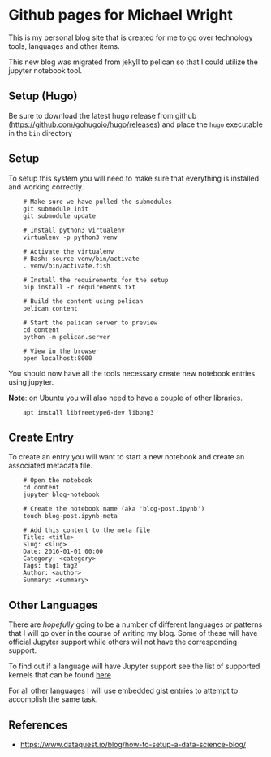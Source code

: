 Github pages for Michael Wright
===========================================

This is my personal blog site that is created for me to go over technology tools, languages
and other items.    

This new blog was migrated from jekyll to pelican so that I could utilize the jupyter 
notebook tool.    

## Setup (Hugo)

Be sure to download the latest hugo release from github (https://github.com/gohugoio/hugo/releases)
and place the `hugo` executable in the `bin` directory

## Setup

To setup this system you will need to make sure that everything is installed and working 
correctly.   

        # Make sure we have pulled the submodules
        git submodule init
        git submodule update

        # Install python3 virtualenv
        virtualenv -p python3 venv

        # Activate the virtualenv
        # Bash: source venv/bin/activate
        . venv/bin/activate.fish
        
        # Install the requirements for the setup
        pip install -r requirements.txt

        # Build the content using pelican
        pelican content

        # Start the pelican server to preview 
        cd content
        python -m pelican.server

        # View in the browser
        open localhost:8000

You should now have all the tools necessary create new notebook entries using jupyter.  

**Note**: on Ubuntu you will also need to have a couple of other libraries.   

        apt install libfreetype6-dev libpng3

## Create Entry

To create an entry you will want to start a new notebook and create an associated metadata file.   

        # Open the notebook
        cd content
        jupyter blog-notebook

        # Create the notebook name (aka 'blog-post.ipynb')
        touch blog-post.ipynb-meta 

        # Add this content to the meta file
        Title: <title>
        Slug: <slug>
        Date: 2016-01-01 00:00
        Category: <category>
        Tags: tag1 tag2
        Author: <author>
        Summary: <summary>

## Other Languages

There are _hopefully_ going to be a number of different languages or patterns that I will go over
in the course of writing my blog. Some of these will have official Jupyter support while others will 
not have the corresponding support.   

To find out if a language will have Jupyter support see the list of supported kernels that can be
found [here](https://github.com/ipython/ipython/wiki/IPython-kernels-for-other-languages)    

For all other languages I will use embedded gist entries to attempt to accomplish the same task.    
        
## References

* https://www.dataquest.io/blog/how-to-setup-a-data-science-blog/



